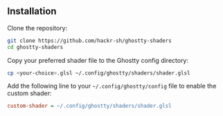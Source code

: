 ## Installation

Clone the repository:

```sh
git clone https://github.com/hackr-sh/ghostty-shaders
cd ghostty-shaders
```

Copy your preferred shader file to the Ghostty config directory:

```sh
cp <your-choice>.glsl ~/.config/ghostty/shaders/shader.glsl
```

Add the following line to your `~/.config/ghostty/config` file to enable the custom shader:

```ini
custom-shader = ~/.config/ghostty/shaders/shader.glsl
```